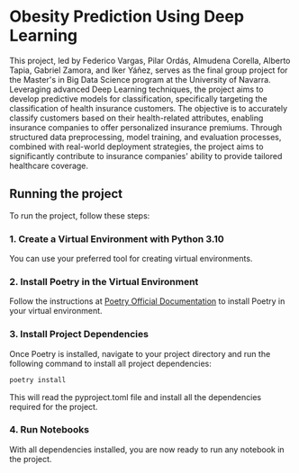 
# Obesity Prediction Using Deep Learning

This project, led by Federico Vargas, Pilar Ordás, Almudena Corella, Alberto Tapia, Gabriel Zamora, and Iker Yáñez, serves as the final group project for the Master's in Big Data Science program at the University of Navarra. Leveraging advanced Deep Learning techniques, the project aims to develop predictive models for classification, specifically targeting the classification of health insurance customers. The objective is to accurately classify customers based on their health-related attributes, enabling insurance companies to offer personalized insurance premiums. Through structured data preprocessing, model training, and evaluation processes, combined with real-world deployment strategies, the project aims to significantly contribute to insurance companies' ability to provide tailored healthcare coverage.

## Running the project

To run the project, follow these steps:

### 1. Create a Virtual Environment with Python 3.10

You can use your preferred tool for creating virtual environments.

### 2. Install Poetry in the Virtual Environment

Follow the instructions at [Poetry Official Documentation](https://python-poetry.org/docs/#installing-with-the-official-installer) to install Poetry in your virtual environment.

### 3. Install Project Dependencies

Once Poetry is installed, navigate to your project directory and run the following command to install all project dependencies:

```bash
poetry install
```

This will read the pyproject.toml file and install all the dependencies required for the project.

### 4. Run Notebooks

With all dependencies installed, you are now ready to run any notebook in the project.

